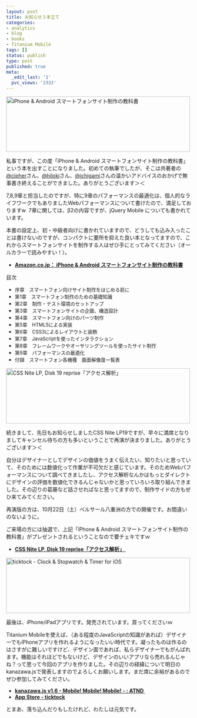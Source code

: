 ```yaml
---
layout: post
title: お知らせ３本立て
categories:
- analytics
- blog
- books
- Titanium Mobile
tags: []
status: publish
type: post
published: true
meta:
  _edit_last: '1'
  pvc_views: '2332'
---
```

<a href="http://www.amazon.co.jp/gp/product/4844362232/ref=as_li_ss_tl?ie=UTF8&amp;tag=warikiru-22&amp;linkCode=as2&amp;camp=247&amp;creative=7399&amp;creativeASIN=4844362232"><img title="iPhone &amp; Android スマートフォンサイト制作の教科書" src="/static/blog/2011/09/info.jpg" alt="iPhone &amp; Android スマートフォンサイト制作の教科書" width="500" height="150" /></a>

私事ですが、この度「iPhone &amp; Android スマートフォンサイト制作の教科書」という本を出すことになりました。初めての執筆でしたが、そこは共著者の<a href="https://twitter.com/#!/cipher/">@cipher</a>さん、<a href="https://twitter.com/#!/hiloki/">@hiloki</a>さん、<a href="https://twitter.com/#!/ichigami/">@ichigami</a>さんの温かいアドバイスのおかげで無事書き終えることができました。ありがとうございます＞＜

7,8,9章と担当したのですが、特に9章のパフォーマンスの最適化は、個人的なライフワークでもありましたWebパフォーマンスについて書けたので、満足しておりますw  7章に関しては、β2の内容ですが、jQuery Mobile についても書かれています。

本書の設定上、初・中級者向けに書かれていますので、どうしても込み入ったことは書けないのですが、コンパクトに要所を抑えた良い本となってますので、これからスマートフォンサイトを制作する人はぜひ手にとってみてください（オールカラーで読みやすい！）。
<ul>
	<li><strong><a href="http://www.amazon.co.jp/gp/product/4844362232/ref=as_li_ss_tl?ie=UTF8&amp;tag=warikiru-22&amp;linkCode=as2&amp;camp=247&amp;creative=7399&amp;creativeASIN=4844362232">Amazon.co.jp： iPhone &amp; Android スマートフォンサイト制作の教科書</a></strong></li>
</ul>
<div><!--more--></div>
目次
<ul>
	<li><span style="font-size: small;">序章　スマートフォン向けサイト制作をはじめる前に</span></li>
	<li><span style="font-size: small;">第1章　スマートフォン制作のための基礎知識</span></li>
	<li><span style="font-size: small;">第2章　制作・テスト環境のセットアップ</span></li>
	<li><span style="font-size: small;">第3章　スマートフォンサイトの企画、構造設計</span></li>
	<li><span style="font-size: small;">第4章　スマートフォン向けのパーツ制作</span></li>
	<li><span style="font-size: small;">第5章　HTML5による実装</span></li>
	<li><span style="font-size: small;">第6章　CSS3によるレイアウトと装飾</span></li>
	<li><span style="font-size: small;">第7章　JavaScriptを使ったインタラクション</span></li>
	<li><span style="font-size: small;">第8章　フレームワークやオーサリングツールを使ったサイト制作</span></li>
	<li><span style="font-size: small;">第9章　パフォーマンスの最適化</span></li>
	<li><span style="font-size: small;">付録　スマートフォン各機種　画面解像度一覧表</span></li>
</ul>
<a href="http://lp19.cssnite.jp/reprise.html"><img class="alignnone size-full wp-image-3618" title="CSS Nite LP, Disk 19 reprise「アクセス解析」" src="/static/blog/2011/09/info2.png" alt="CSS Nite LP, Disk 19 reprise「アクセス解析」" width="500" height="150" /></a>

続きまして、先日もお知らせしましたCSS Nite LP19ですが、早々に満席となりましてキャンセル待ちの方も多いということで再演が決まりました。ありがとうございます＞＜

自分はデザイナーとしてデザインの価値をうまく伝えたい、知りたいと思っていて、そのためには数値化って作業が不可欠だと感じています。そのためWebパフォーマンスについて調べてきましたし、アクセス解析なんかはもっとダイレクトにデザインの評価を数値化できるんじゃないかと思っていろいろ取り組んできました。その辺りの葛藤など話させればなと思ってますので、制作サイドの方もぜひ来てみてください。

再演版の方は、10月22日（土）ベルサール八重洲の方での開催です。お間違いのないように。

ご来場の方には抽選で、上記「iPhone &amp; Android スマートフォンサイト制作の教科書」がプレゼントされるということなので要チェキですｗ
<ul>
	<li><strong><a href="http://lp19.cssnite.jp/reprise.html">CSS Nite LP, Disk 19 reprise「アクセス解析」 </a></strong></li>
</ul>
<a href="http://ticktock.t32k.me/"><img class="alignnone size-full wp-image-3620" title="ticktock - Clock &amp; Stopwatch &amp; Timer for iOS " src="/static/blog/2011/09/info3.jpg" alt="ticktock - Clock &amp; Stopwatch &amp; Timer for iOS " width="500" height="150" /></a>

最後は、iPhone/iPadアプリです。発売されています。買ってくださいｗ

Titanium Mobileを使えば、（ある程度のJavaScriptの知識があれば）デザイナーでもiPhoneアプリを作れるようになったいい時代です。凝ったものは作るのはさすがに難しいですけど、デザイン面であれば、私らデザイナーでもがんばれます。機能はそれほどでもないけど、デザインのいいアプリなら売れるんじゃね？って思って今回のアプリを作りました。その辺りの経緯について明日のkanazawa.jsで発表しますのでよろしくお願いします。まだ席に余裕があるのでぜひ参加してみてください。
<ul>
	<li><strong><a href="http://atnd.org/events/19252">kanazawa.js v1.6 - Mobile! Mobile! Mobile! - : ATND </a></strong></li>
	<li><strong><a href="http://itunes.apple.com/jp/app/ticktock/id464594372?mt=8">App Store - ticktock</a></strong></li>
</ul>
とまあ、落ち込んだりもしたけれど、わたしは元気です。
